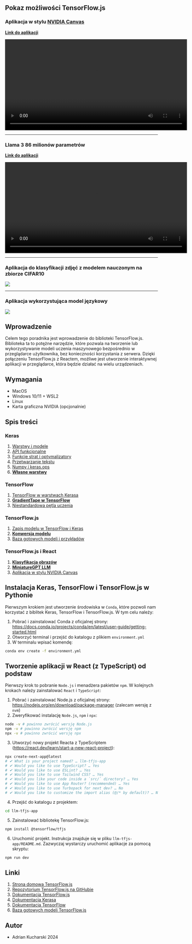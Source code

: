 ## Pokaz możliwości TensorFlow.js
### Aplikacja w stylu [__NVIDIA Canvas__](https://www.nvidia.com/en-us/studio/canvas/)

[__Link do aplikacji__](https://adriankucharski.github.io/gaugan-next-tensorflowjs/)

<video src="https://github.com/user-attachments/assets/d87ecc1d-c97e-4238-b705-cb82e037df97" width="600"></video>
<br/>

---

### Llama 3 86 milionów parametrów
[__Link do aplikacji__](https://adriankucharski.github.io/react-tensorflowjs-llama-app/)

<video src="https://github.com/user-attachments/assets/238e454a-defb-43a7-86ad-ddd8ec20d45e" width="600"></video>
<br/>

---

### Aplikacja do klasyfikacji zdjęć z modelem nauczonym na zbiorze CIFAR10

<img src="https://github.com/user-attachments/assets/880ebb0b-abf6-4f89-be51-53a1db47e5b8" />

---

### Aplikacja wykorzystująca model językowy

<img src="https://github.com/user-attachments/assets/2098e5c6-c74a-4569-86d2-2b9de48903be" />

## Wprowadzenie
Celem tego poradnika jest wprowadzenie do biblioteki TensorFlow.js. Biblioteka ta to potężne narzędzie, które pozwala na tworzenie lub wykorzystywanie modeli uczenia maszynowego bezpośrednio w przeglądarce użytkownika, bez konieczności korzystania z serwera. Dzięki połączeniu TensorFlow.js z Reactem, możliwe jest utworzenie interaktywnej aplikacji w przeglądarce, która będzie działać na wielu urządzeniach. 

## Wymagania
- MacOS
- Windows 10/11 + WSL2
- Linux
- Karta graficzna NVIDIA (opcjonalnie)

## Spis treści
### Keras
1. [Warstwy i modele](keras-tutorial/1.%20Warstwy%20i%20modele.ipynb)
2. [API funkcjonalne](keras-tutorial/2.%20API%20funkcjonalne.ipynb)
3. [Funkcje strat i optymalizatory](keras-tutorial/3.%20Funkcje%20strat%20i%20optymalizatory.ipynb)
4. [Przetwarzanie tekstu](keras-tutorial/4.%20Przetwarzanie%20tekstu.ipynb)
5. [Numpy i keras.ops](keras-tutorial/5.%20Numpy%20i%20keras.ops.ipynb)
6. [__Własne warstwy__](keras-tutorial/6.%20Własne%20warstwy.ipynb)

### TensorFlow
1. [TensorFlow w warstwach Kerasa](tensorflow-tutorial/1.%20TensorFlow%20w%20warstwach%20Kerasa.ipynb)
2. [__GradientTape w TensorFlow__](tensorflow-tutorial/2.%20GradientTape%20w%20TensorFlow.ipynb)
3. [Niestandardowa pętla uczenia](tensorflow-tutorial/3.%20Niestandardowa%20pętla%20uczenia.ipynb)

### TensorFlow.js
1. [Zapis modelu w TensorFlow i Keras](tensorflowjs-tutorial/1.%20Zapis%20modelu%20w%20TensorFlow%20i%20Keras.ipynb)
2. [__Konwersja modelu__](tensorflowjs-tutorial/2.%20Konwersja%20modelu.ipynb)
3. [Baza gotowych modeli i przykładów](https://www.tensorflow.org/js/models)

### TensorFlow.js i React
1. [__Klasyfikacja obrazów__](tensorflowjs-react-tutorial/image-classification-tfjs-app/README.md)
2. [__MiniatureGPT LLM__](tensorflowjs-react-tutorial/llm-tfjs-app/README.md)
3. [Aplikacja w stylu NVIDIA Canvas](https://adriankucharski.github.io/gaugan-next-tensorflowjs/)


## Instalacja Keras, TensorFlow i TensorFlow.js w Pythonie
Pierwszym krokiem jest utworzenie środowiska w `Conda`, które pozwoli nam korzystać z biblitek Keras, TensorFlow i TensorFlow.js. W tym celu należy:
1. Pobrać i zainstalować Conda z oficjalnej strony: https://docs.conda.io/projects/conda/en/latest/user-guide/getting-started.html
2. Otworzyć terminal i przejść do katalogu z plikiem `environment.yml`
3. W terminalu wpisać komendę:
```bash
conda env create -f environment.yml
```

## Tworzenie aplikacji w React (z TypeScript) od podstaw
Pierwszy krok to pobranie `Node.js` i menadżera pakietów `npm`. W kolejnych krokach należy zainstalować `React` i `TypeScript`:
1. Pobrać i zainstalować Node.js z oficjalnej strony: https://nodejs.org/en/download/package-manager (zalecam wersję z `nvm`)
2. Zweryfikować instalację `Node.js`, `npm` i `npx`:
```bash
node -v # powinno zwrócić wersję Node.js
npm -v # powinno zwrócić wersję npm
npx -v # powinno zwrócić wersję npx
```
3. Utworzyć nowy projekt Reacta z TypeScriptem (https://react.dev/learn/start-a-new-react-project):
```bash
npx create-next-app@latest
# ✔ What is your project named? … llm-tfjs-app
# ✔ Would you like to use TypeScript? … Yes
# ✔ Would you like to use ESLint? … Yes
# ✔ Would you like to use Tailwind CSS? … Yes
# ✔ Would you like your code inside a `src/` directory? … Yes
# ✔ Would you like to use App Router? (recommended) … Yes
# ✔ Would you like to use Turbopack for next dev? … No
# ✔ Would you like to customize the import alias (@/* by default)? … No
```
4. Przejść do katalogu z projektem:
```bash
cd llm-tfjs-app
```
5. Zainstalować bibliotekę TensorFlow.js:
```bash
npm install @tensorflow/tfjs
```
6. Uruchomić projekt. Instrukcja znajduje się w pliku `llm-tfjs-app/README.md`. Zazwyczaj wystarczy uruchomić aplikacje za pomocą skryptu:
```bash
npm run dev
```




## Linki
1. [Strona domowa TensorFlow.js](https://www.tensorflow.org/js)
2. [Repozytorium TensorFlow.js na GitHubie](https://github.com/tensorflow/tfjs)
3. [Dokumentacja TensorFlow.js](https://js.tensorflow.org/api/latest/)
4. [Dokumentacja Kerasa](https://keras.io/api/)
5. [Dokumentacja TensorFlow](https://www.tensorflow.org/api_docs/python/tf)
3. [Baza gotowych modeli TensorFlow.js](https://www.tensorflow.org/js/models)


## Autor
- Adrian Kucharski 2024

